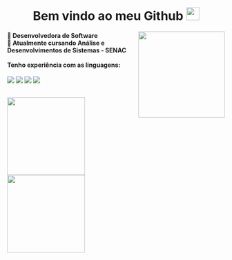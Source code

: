 <h1 align=center> Bem vindo ao meu Github <img src="https://i.pinimg.com/originals/8e/08/b9/8e08b9961b83aa4228c6ede7f4607287.gif" height="30px"> </h1> 

<img align=right src="https://media.discordapp.net/attachments/881698116942843955/1077792857282330624/JUl.gif" height="200px">
  
  <h4>
      🚀 Desenvolvedora de Software <br>
      📓 Atualmente cursando Análise e Desenvolvimentos de Sistemas - SENAC <br>
      <br>
      Tenho experiência com as linguagens:
 </h4>
 
 <!--Imagens das linguagens-->
   <p align="left">
    <img src="https://img.shields.io/badge/html5%20-%23E34F26.svg?&style=for-the-badge&logo=html5&logoColor=white"/> 
    <img src="https://img.shields.io/badge/css3%20-%231572B6.svg?&style=for-the-badge&logo=css3&logoColor=white"/>
    <img src="https://img.shields.io/badge/Java-ED8B00?style=for-the-badge&logo=openjdk&logoColor=white"/>
    <img src="https://img.shields.io/badge/javascript%20-%23323330.svg?&style=for-the-badge&logo=javascript&logoColor=%23F7DF1E"/> 
  </p>
 
 ##

<!--Comando para ver status do GitHub--> 
 <div>
  <a href="https://github.com/geovannanovais">
  <img height="180em" src="https://github-readme-stats.vercel.app/api?username=geovannanovais&show_icons=true&theme=dracula&include_all_commits=true&count_private=true"/>
  <img height="180em" src="https://github-readme-stats.vercel.app/api/top-langs/?username=geovannanovais&layout=compact&langs_count=16&theme=dracula"/>
</div>

   ##
   
